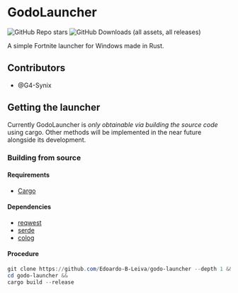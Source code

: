 # GodoLauncher
![GitHub Repo stars](https://img.shields.io/github/stars/Edoardo-B-Leiva/godo-launcher?style=for-the-badge&label=GitHub%20stars)
![GitHub Downloads (all assets, all releases)](https://img.shields.io/github/downloads/Edoardo-B-Leiva/godo-launcher/total?style=for-the-badge&label=Downloads)

A simple Fortnite launcher for Windows made in Rust.

## Contributors
- @G4-Synix
## Getting the launcher
Currently GodoLauncher is *only obtainable via building the source code* using cargo.
Other methods will be implemented in the near future alongside its development.
### Building from source
#### Requirements
- [Cargo](https://rustup.rs/)
#### Dependencies
- [reqwest](https://github.com/seanmonstar/reqwest)
- [serde](https://serde.rs/)
- [colog](https://github.com/chrivers/rust-colog)
#### Procedure
```powershell
git clone https://github.com/Edoardo-B-Leiva/godo-launcher --depth 1 &&
cd godo-launcher &&
cargo build --release
```

